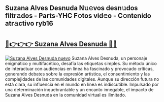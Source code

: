 ## Suzana Alves Desnuda N𝚞𝚎vos desn𝚞dos filtr𝚊dos - Parts-YHC F𝚘tos vid𝚎o - C𝚘ntenido atr𝚊ctivo ryb16

# <h2><a href="http://mb5tae.tromn.icu/?c=Suzana+Alves+Desnuda">🔗👉👉👉 Suzana Alves Desnuda 🔗🔗</a></h2>

[![Suzana Alves Desnuda nuevo](https://i.imgur.com/pEAQMta.gif)](http://mb5tae.tromn.icu/?c=Suzana+Alves+Desnuda)
Suzana Alves Desnuda, un personaje enigmático y multifacético, desafía las etiquetas simples. Su método único de interactuar con audiencias en línea ha fascinado y provocado críticas, generando debates sobre la expresión artística, el consentimiento y las complejidades de las comunidades digitales. Aunque su dirección futura no está clara, su influencia en el mundo en línea es indiscutible. Impulsado por una determinación inquebrantable y un encanto innegable, el impacto de Suzana Alves Desnuda en la comunidad virtual es ilimitado.
